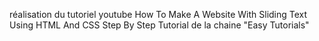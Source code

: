 réalisation du tutoriel youtube How To Make A Website With Sliding Text Using HTML And CSS Step By Step Tutorial
 de la chaine "Easy Tutorials"